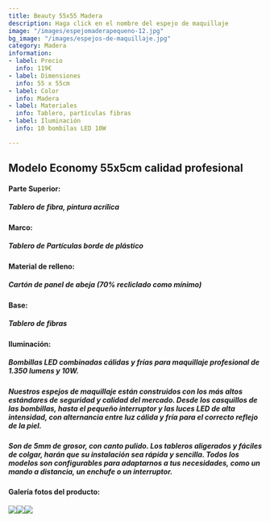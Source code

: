 ```yaml
---
title: Beauty 55x55 Madera
description: Haga click en el nombre del espejo de maquillaje
image: "/images/espejomaderapequeno-12.jpg"
bg_image: "/images/espejos-de-maquillaje.jpg"
category: Madera
information:
- label: Precio
  info: 119€
- label: Dimensiones
  info: 55 x 55cm
- label: Color
  info: Madera
- label: Materiales
  info: Tablero, partículas fibras
- label: Iluminación
  info: 10 bombilas LED 10W

---
```

## Modelo Economy 55x5cm calidad profesional

#### **Parte Superior:**

##### Tablero de fibra, pintura acrílica

#### **Marco:**

##### Tablero de Partículas borde de plástico

#### **Material de relleno:**

##### Cartón de panel de abeja (70% recliclado como mínimo)

#### **Base:**

##### Tablero de fibras

#### **Iluminación:**

##### Bombillas LED combinadas cálidas y frías para maquillaje profesional de 1.350 lumens y 10W.

##### Nuestros espejos de maquillaje están construidos con los más altos estándares de seguridad y calidad del mercado. Desde los casquillos de las bombillas, hasta el pequeño interruptor y las luces LED de alta intensidad, con alternancia entre luz cálida y fría para el correcto reflejo de la piel.

##### Son de 5mm de grosor, con canto pulido. Los tableros aligerados y fáciles de colgar, harán que su instalación sea rápida y sencilla. Todos los modelos son configurables para adaptarnos a tus necesidades, como un mando a distancia, un enchufe o un interruptor.

#### Galería fotos del producto:

![](/images/espejomaderapequeno-12.jpg)![](/images/espejomaderapequeno-22.jpg)![](/images/espejomaderapequeno-32.jpg)